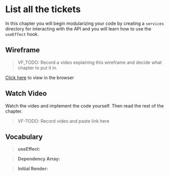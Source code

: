 # List all the tickets
In this chapter you will begin modularizing your code by creating a `services` directory for interacting with the API and you will learn how to use the `useEffect` hook.

## Wireframe 
> VF_TODO: Record a video explaining this wireframe and decide what chapter to put it in.

[Click here](https://miro.com/app/board/uXjVMucRFUc=/?share_link_id=556612065166) to view in the browser

## Watch Video
Watch the video and implement the code yourself. Then read the rest of the chapter.
> VF-TODO: Record video and paste link here


## Vocabulary
> **useEffect:**

> **Dependency Array:** 

> **Initial Render:**